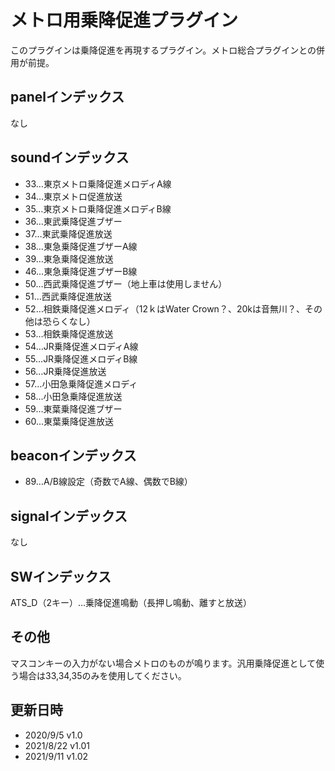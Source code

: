 # メトロ用乗降促進プラグイン
このプラグインは乗降促進を再現するプラグイン。メトロ総合プラグインとの併用が前提。

## panelインデックス
なし

## soundインデックス
- 33…東京メトロ乗降促進メロディA線
- 34…東京メトロ促進放送
- 35…東京メトロ乗降促進メロディB線
- 36…東武乗降促進ブザー
- 37…東武乗降促進放送
- 38…東急乗降促進ブザーA線
- 39…東急乗降促進放送
- 46…東急乗降促進ブザーB線
- 50…西武乗降促進ブザー（地上車は使用しません）
- 51…西武乗降促進放送
- 52…相鉄乗降促進メロディ（12ｋはWater Crown？、20kは音無川？、その他は恐らくなし）
- 53…相鉄乗降促進放送
- 54…JR乗降促進メロディA線
- 55…JR乗降促進メロディB線
- 56…JR乗降促進放送
- 57…小田急乗降促進メロディ
- 58…小田急乗降促進放送
- 59…東葉乗降促進ブザー
- 60…東葉乗降促進放送

## beaconインデックス
- 89…A/B線設定（奇数でA線、偶数でB線）

## signalインデックス
なし

## SWインデックス
ATS_D（2キー）…乗降促進鳴動（長押し鳴動、離すと放送）

## その他
マスコンキーの入力がない場合メトロのものが鳴ります。汎用乗降促進として使う場合は33,34,35のみを使用してください。

## 更新日時
- 2020/9/5 v1.0
- 2021/8/22 v1.01
- 2021/9/11 v1.02